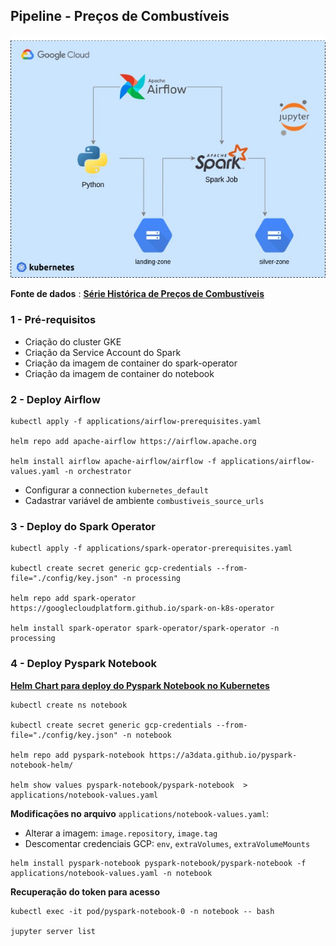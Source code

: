 ## Pipeline - Preços de Combustíveis

<p align="center">
    <img alt="Arquitetura" src="./docs/img/arquitetura.jpg" />
</p>

**Fonte de dados** : <a href="https://dados.gov.br/dataset/serie-historica-de-precos-de-combustiveis-por-revenda" target="blank"><b>Série Histórica de Preços de Combustíveis</b></a>

### 1 - Pré-requisitos

* Criação do cluster GKE
* Criação da Service Account do Spark
* Criação da imagem de container do spark-operator
* Criação da imagem de container do notebook

### 2 - Deploy Airflow

```console
kubectl apply -f applications/airflow-prerequisites.yaml 

helm repo add apache-airflow https://airflow.apache.org

helm install airflow apache-airflow/airflow -f applications/airflow-values.yaml -n orchestrator 
```
* Configurar a connection `kubernetes_default`
* Cadastrar variável de ambiente `combustiveis_source_urls`

### 3 - Deploy do Spark Operator

```console
kubectl apply -f applications/spark-operator-prerequisites.yaml

kubectl create secret generic gcp-credentials --from-file="./config/key.json" -n processing

helm repo add spark-operator https://googlecloudplatform.github.io/spark-on-k8s-operator

helm install spark-operator spark-operator/spark-operator -n processing
```

### 4 - Deploy Pyspark Notebook

<a href="https://github.com/A3Data/pyspark-notebook-helm" target="blank"><b>Helm Chart para deploy do Pyspark Notebook no Kubernetes</b></a>

```console
kubectl create ns notebook

kubectl create secret generic gcp-credentials --from-file="./config/key.json" -n notebook

helm repo add pyspark-notebook https://a3data.github.io/pyspark-notebook-helm/

helm show values pyspark-notebook/pyspark-notebook  > applications/notebook-values.yaml

```
**Modificações no arquivo** `applications/notebook-values.yaml`:
* Alterar a imagem: `image.repository`, `image.tag`  
* Descomentar credenciais GCP: `env`, `extraVolumes`, `extraVolumeMounts`

```console
helm install pyspark-notebook pyspark-notebook/pyspark-notebook -f applications/notebook-values.yaml -n notebook
```
**Recuperação do token para acesso** 

```console
kubectl exec -it pod/pyspark-notebook-0 -n notebook -- bash

jupyter server list
```